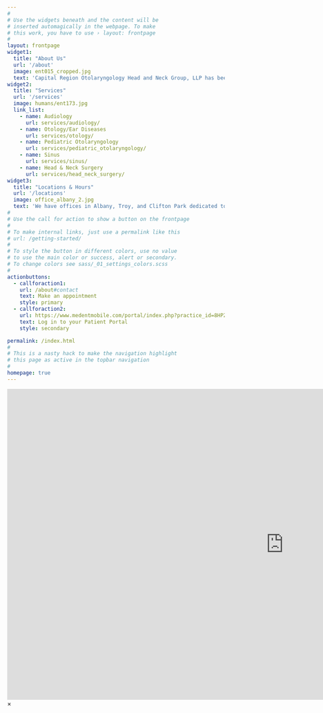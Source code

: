 ```yaml
---
#
# Use the widgets beneath and the content will be
# inserted automagically in the webpage. To make
# this work, you have to use › layout: frontpage
#
layout: frontpage
widget1:
  title: "About Us"
  url: '/about'
  image: ent015_cropped.jpg
  text: 'Capital Region Otolaryngology Head and Neck Group, LLP has been serving the New York Capital District area for more than 50 years. Our mission is to evaluate each patient by performing comprehensive ear, nose, and throat examinations in order to provide the finest treatment.'
widget2:
  title: "Services"
  url: '/services'
  image: humans/ent173.jpg
  link_list:
    - name: Audiology
      url: services/audiology/
    - name: Otology/Ear Diseases
      url: services/otology/
    - name: Pediatric Otolaryngology
      url: services/pediatric_otolaryngology/
    - name: Sinus
      url: services/sinus/
    - name: Head & Neck Surgery
      url: services/head_neck_surgery/
widget3:
  title: "Locations & Hours"
  url: '/locations'
  image: office_albany_2.jpg
  text: 'We have offices in Albany, Troy, and Clifton Park dedicated to serving patients throughout and outside the Capital Region with the utmost care and convenience, Monday through Friday from 9:00 am to 4:15 pm. Click below for directions.'
#
# Use the call for action to show a button on the frontpage
#
# To make internal links, just use a permalink like this
# url: /getting-started/
#
# To style the button in different colors, use no value
# to use the main color or success, alert or secondary.
# To change colors see sass/_01_settings_colors.scss
#
actionbuttons:
  - callforaction1:
    url: /about#contact
    text: Make an appointment
    style: primary
  - callforaction2:
    url: https://www.medentmobile.com/portal/index.php?practice_id=8HPZ85s4
    text: Log in to your Patient Portal
    style: secondary

permalink: /index.html
#
# This is a nasty hack to make the navigation highlight
# this page as active in the topbar navigation
#
homepage: true
---
```


<div id="videoModal" class="reveal-modal large" data-reveal="">
  <div class="flex-video widescreen vimeo" style="display: block;">
    <iframe width="1280" height="720" src="https://www.youtube.com/embed/3b5zCFSmVvU" frameborder="0" allowfullscreen></iframe>
  </div>
  <a class="close-reveal-modal">&#215;</a>
</div>

